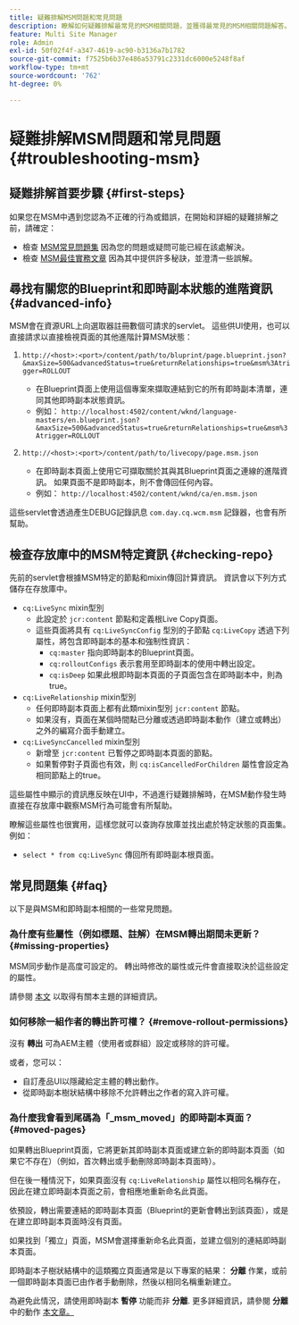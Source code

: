 ```yaml
---
title: 疑難排解MSM問題和常見問題
description: 瞭解如何疑難排解最常見的MSM相關問題，並獲得最常見的MSM相關問題解答。
feature: Multi Site Manager
role: Admin
exl-id: 50f02f4f-a347-4619-ac90-b3136a7b1782
source-git-commit: f7525b6b37e486a53791c2331dc6000e5248f8af
workflow-type: tm+mt
source-wordcount: '762'
ht-degree: 0%

---
```


# 疑難排解MSM問題和常見問題 {#troubleshooting-msm}

## 疑難排解首要步驟 {#first-steps}

如果您在MSM中遇到您認為不正確的行為或錯誤，在開始和詳細的疑難排解之前，請確定：

* 檢查 [MSM常見問題集](#faq) 因為您的問題或疑問可能已經在該處解決。
* 檢查 [MSM最佳實務文章](best-practices.md) 因為其中提供許多秘訣，並澄清一些誤解。

## 尋找有關您的Blueprint和即時副本狀態的進階資訊 {#advanced-info}

MSM會在資源URL上向選取器註冊數個可請求的servlet。 這些供UI使用，也可以直接請求以直接檢視頁面的其他進階計算MSM狀態：

1. `http://<host>:<port>/content/path/to/bluprint/page.blueprint.json?&maxSize=500&advancedStatus=true&returnRelationships=true&msm%3Atrigger=ROLLOUT`
   * 在Blueprint頁面上使用這個專案來擷取連結到它的所有即時副本清單，連同其他即時副本狀態資訊。
   * 例如：
     `http://localhost:4502/content/wknd/language-masters/en.blueprint.json?&maxSize=500&advancedStatus=true&returnRelationships=true&msm%3Atrigger=ROLLOUT`

1. `http://<host>:<port>/content/path/to/livecopy/page.msm.json`
   * 在即時副本頁面上使用它可擷取關於其與其Blueprint頁面之連線的進階資訊。 如果頁面不是即時副本，則不會傳回任何內容。
   * 例如：
     `http://localhost:4502/content/wknd/ca/en.msm.json`

這些servlet會透過產生DEBUG記錄訊息 `com.day.cq.wcm.msm` 記錄器，也會有所幫助。

## 檢查存放庫中的MSM特定資訊 {#checking-repo}

先前的servlet會根據MSM特定的節點和mixin傳回計算資訊。 資訊會以下列方式儲存在存放庫中。

* `cq:LiveSync` mixin型別
   * 此設定於 `jcr:content` 節點和定義根Live Copy頁面。
   * 這些頁面將具有 `cq:LiveSyncConfig` 型別的子節點 `cq:LiveCopy` 透過下列屬性，將包含即時副本的基本和強制性資訊：
      * `cq:master` 指向即時副本的Blueprint頁面。
      * `cq:rolloutConfigs` 表示套用至即時副本的使用中轉出設定。
      * `cq:isDeep` 如果此根即時副本頁面的子頁面包含在即時副本中，則為true。
* `cq:LiveRelationship` mixin型別
   * 任何即時副本頁面上都有此類mixin型別 `jcr:content` 節點。
   * 如果沒有，頁面在某個時間點已分離或透過即時副本動作（建立或轉出）之外的編寫介面手動建立。
* `cq:LiveSyncCancelled` mixin型別
   * 新增至 `jcr:content` 已暫停之即時副本頁面的節點。
   * 如果暫停對子頁面也有效，則 `cq:isCancelledForChildren` 屬性會設定為相同節點上的true。

這些屬性中顯示的資訊應反映在UI中，不過進行疑難排解時，在MSM動作發生時直接在存放庫中觀察MSM行為可能會有所幫助。

瞭解這些屬性也很實用，這樣您就可以查詢存放庫並找出處於特定狀態的頁面集。 例如：

* `select * from cq:LiveSync` 傳回所有即時副本根頁面。

## 常見問題集 {#faq}

以下是與MSM和即時副本相關的一些常見問題。

### 為什麼有些屬性（例如標題、註解）在MSM轉出期間未更新？ {#missing-properties}

MSM同步動作是高度可設定的。 轉出時修改的屬性或元件會直接取決於這些設定的屬性。

請參閱 [本文](best-practices.md) 以取得有關本主題的詳細資訊。

### 如何移除一組作者的轉出許可權？ {#remove-rollout-permissions}

沒有 **轉出** 可為AEM主體（使用者或群組）設定或移除的許可權。

或者，您可以：

* 自訂產品UI以隱藏給定主體的轉出動作。
* 從即時副本樹狀結構中移除不允許轉出之作者的寫入許可權。

### 為什麼我會看到尾碼為「_msm_moved」的即時副本頁面？ {#moved-pages}

如果轉出Blueprint頁面，它將更新其即時副本頁面或建立新的即時副本頁面（如果它不存在）（例如，首次轉出或手動刪除即時副本頁面時）。

但在後一種情況下，如果頁面沒有 `cq:LiveRelationship` 屬性以相同名稱存在，因此在建立即時副本頁面之前，會相應地重新命名此頁面。

依預設，轉出需要連結的即時副本頁面（Blueprint的更新會轉出到該頁面），或是在建立即時副本頁面時沒有頁面。

如果找到「獨立」頁面，MSM會選擇重新命名此頁面，並建立個別的連結即時副本頁面。

即時副本子樹狀結構中的這類獨立頁面通常是以下專案的結果： **分離** 作業，或前一個即時副本頁面已由作者手動刪除，然後以相同名稱重新建立。

為避免此情況，請使用即時副本 **暫停** 功能而非 **分離**. 更多詳細資訊，請參閱 **分離** 中的動作 [本文章。](creating-live-copies.md)
